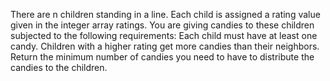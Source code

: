 There are n children standing in a line. Each child is assigned a rating value given in the integer array ratings.
You are giving candies to these children subjected to the following requirements:
Each child must have at least one candy.
Children with a higher rating get more candies than their neighbors.
Return the minimum number of candies you need to have to distribute the candies to the children.
